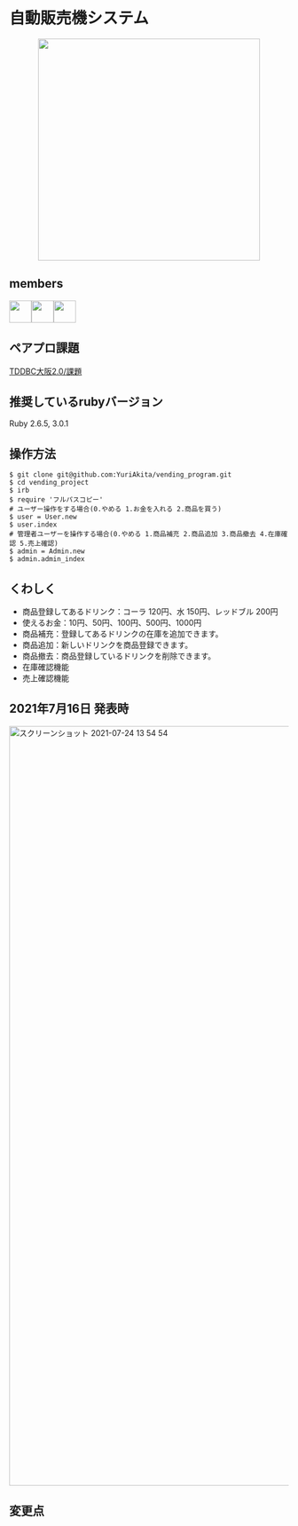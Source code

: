 # 自動販売機システム
<p align="center">
<img src="https://user-images.githubusercontent.com/80203224/126857431-813988c4-942d-4e1c-b89a-cf95f92fb809.png" width="400px"></p>

## members
<a href="https://github.com/Hibasan"><img src="https://avatars.githubusercontent.com/u/83443805?v=4" width="40" /></a><a href="https://github.com/Almonta"><img src="https://avatars.githubusercontent.com/u/81753585?v=4" width="40" /></a><a href="https://github.com/yusuke7755"><img src="https://avatars.githubusercontent.com/u/81786073?v=4" width="40"></a>

## ペアプロ課題
[TDDBC大阪2.0/課題](http://devtesting.jp/tddbc/?TDDBC%E5%A4%A7%E9%98%AA2.0%2F%E8%AA%B2%E9%A1%8C)

## 推奨しているrubyバージョン
Ruby 2.6.5, 3.0.1

## 操作方法
```
$ git clone git@github.com:YuriAkita/vending_program.git
$ cd vending_project
$ irb
$ require 'フルパスコピー'
# ユーザー操作をする場合(0.やめる 1.お金を入れる 2.商品を買う)
$ user = User.new
$ user.index
# 管理者ユーザーを操作する場合(0.やめる 1.商品補充 2.商品追加 3.商品撤去 4.在庫確認 5.売上確認)
$ admin = Admin.new
$ admin.admin_index
```

## くわしく
- 商品登録してあるドリンク：コーラ 120円、水 150円、レッドブル 200円
- 使えるお金：10円、50円、100円、500円、1000円
- 商品補充：登録してあるドリンクの在庫を追加できます。
- 商品追加：新しいドリンクを商品登録できます。
- 商品撤去：商品登録しているドリンクを削除できます。
- 在庫確認機能
- 売上確認機能

## 2021年7月16日 発表時
<img width="1369" alt="スクリーンショット 2021-07-24 13 54 54" src="https://user-images.githubusercontent.com/80203224/126857802-f4fa50bc-e869-4605-be2d-af504c1f4011.png">

## 変更点
